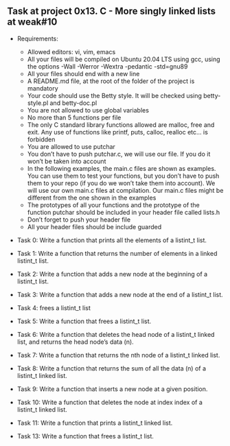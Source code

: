 ## Task at project 0x13. C - More singly linked lists at weak#10

- Requirements:
	- Allowed editors: vi, vim, emacs
	- All your files will be compiled on Ubuntu 20.04 LTS using gcc, using the options -Wall -Werror -Wextra -pedantic -std=gnu89
	- All your files should end with a new line
	- A README.md file, at the root of the folder of the project is mandatory
	- Your code should use the Betty style. It will be checked using betty-style.pl and betty-doc.pl
	- You are not allowed to use global variables
	- No more than 5 functions per file
	- The only C standard library functions allowed are malloc, free and exit. Any use of functions like printf, puts, calloc, realloc etc… is forbidden
	- You are allowed to use putchar
	- You don’t have to push putchar.c, we will use our file. If you do it won’t be taken into account
	- In the following examples, the main.c files are shown as examples. You can use them to test your functions, but you don’t have to push them to your repo (if you do we won’t take them into account). We will use our own main.c files at compilation. Our main.c files might be different from the one shown in the examples
	- The prototypes of all your functions and the prototype of the function putchar should be included in your header file called lists.h
	- Don’t forget to push your header file
	- All your header files should be include guarded

- Task 0: Write a function that prints all the elements of a listint_t list.
- Task 1: Write a function that returns the number of elements in a linked listint_t list.
- Task 2: Write a function that adds a new node at the beginning of a listint_t list.
- Task 3: Write a function that adds a new node at the end of a listint_t list.
- Task 4: frees a listint_t list
- Task 5: Write a function that frees a listint_t list.
- Task 6: Write a function that deletes the head node of a listint_t linked list, and returns the head node’s data (n).
- Task 7: Write a function that returns the nth node of a listint_t linked list.
- Task 8: Write a function that returns the sum of all the data (n) of a listint_t linked list.
- Task 9: Write a function that inserts a new node at a given position.
- Task 10: Write a function that deletes the node at index index of a listint_t linked list.
- Task 11: Write a function that prints a listint_t linked list.
- Task 13: Write a function that frees a listint_t list.
